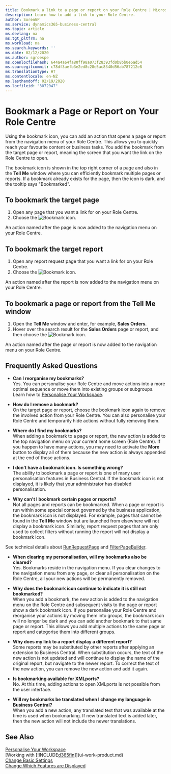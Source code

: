 ```yaml
---
title: Bookmark a link to a page or report on your Role Centre | Microsoft Docs
description: Learn how to add a link to your Role Centre.
author: SorenGP
ms.service: dynamics365-business-central
ms.topic: article
ms.devlang: na
ms.tgt_pltfrm: na
ms.workload: na
ms.search.keywords: ''
ms.date: 02/12/2020
ms.author: sgroespe
ms.openlocfilehash: 644a4a64fa80ff98a073f28393fd0b8bb0e6ad54
ms.sourcegitcommit: c78df3aefb3e2ed8c28e5ac8340d56ab787212e8
ms.translationtype: HT
ms.contentlocale: en-NZ
ms.lasthandoff: 02/19/2020
ms.locfileid: "3072047"
---
```

# <a name="bookmark-a-page-or-report-on-your-role-center"></a>Bookmark a Page or Report on Your Role Centre
Using the bookmark icon, you can add an action that opens a page or report from the navigation menu of your Role Centre. This allows you to quickly reach your favourite content or business tasks. You add the bookmark from the target page or report, meaning the screen that you want the link on the Role Centre to open.

The bookmark icon is shown in the top right corner of a page and also in the **Tell Me** window where you can efficiently bookmark multiple pages or reports. If a bookmark already exists for the page, then the icon is dark, and the tooltip says "Bookmarked".

## <a name="to-bookmark-the-target-page"></a>To bookmark the target page
1. Open any page that you want a link for on your Role Centre.
2. Choose the ![Bookmark](media/ui_bookmark_icon.png "Bookmark") icon.

An action named after the page is now added to the navigation menu on your Role Centre.

## <a name="to-bookmark-the-target-report"></a>To bookmark the target report
1. Open any report request page that you want a link for on your Role Centre.
2. Choose the ![Bookmark](media/ui_bookmark_icon.png "Bookmark") icon.

An action named after the report is now added to the navigation menu on your Role Centre.

## <a name="to-bookmark-a-page-or-report-from-the-tell-me-window"></a>To bookmark a page or report from the Tell Me window
1. Open the **Tell Me** window and enter, for example, **Sales Orders**.
2. Hover over the search result for the **Sales Orders** page or report, and then choose the ![Bookmark](media/ui_bookmark_icon.png "Bookmark") icon.

An action named after the page or report is now added to the navigation menu on your Role Centre.


## <a name="frequently-asked-questions"></a>Frequently Asked Questions  

- **Can I reorganise my bookmarks?**  
Yes. You can personalise your Role Centre and move actions into a more optimal sequence or move them into existing groups or subgroups.  
Learn how to [Personalise Your Workspace](ui-personalization-user.md).

- **How do I remove a bookmark?**  
On the target page or report, choose the bookmark icon again to remove the involved action from your Role Centre. You can also personalise your Role Centre and temporarily hide actions without fully removing them.

- **Where do I find my bookmarks?**  
When adding a bookmark to a page or report, the new action is added to the top navigation menu on your current home screen (Role Centre). If you happen to have many actions, you may need to activate the **More** button to display all of them because the new action is always appended at the end of those actions.
<!-- Should we add a screenshot here? -->

- **I don't have a bookmark icon. Is something wrong?**  
The ability to bookmark a page or report is one of many user personalisation features in Business Central. If the bookmark icon is not displayed, it is likely that your administrator has disabled personalisation.

- **Why can't I bookmark certain pages or reports?**  
Not all pages and reports can be bookmarked. When a page or report is run within some special context governed by the business application, the bookmark icon is not displayed. For example, pages that cannot be found in the **Tell Me** window but are launched from elsewhere will not display a bookmark icon. Similarly, report request pages that are only used to collect filters without running the report will not display a bookmark icon.

See technical details about [RunRequestPage](https://docs.microsoft.com/dynamics365/business-central/dev-itpro/developer/methods-auto/report/reportinstance-runrequestpage-method) and [FilterPageBuilder](https://docs.microsoft.com/dynamics365/business-central/dev-itpro/developer/methods-auto/filterpagebuilder/filterpagebuilder-data-type).

- **When clearing my personalisation, will my bookmarks also be cleared?**  
Yes. Bookmarks reside in the navigation menu. If you clear changes to the navigation menu from any page, or clear all personalisation on the Role Centre, all your new actions will be permanently removed.

- **Why does the bookmark icon continue to indicate it is still not bookmarked?**  
When you add a bookmark, the new action is added to the navigation menu on the Role Centre and subsequent visits to the page or report show a dark bookmark icon. If you personalise your Role Centre and reorganise your actions by moving them into groups, the bookmark icon will no longer be dark and you can add another bookmark to that same page or report. This allows you add multiple actions to the same page or report and categorise them into different groups.

- **Why does my link to a report display a different report?**  
Some reports may be substituted by other reports after applying an extension to Business Central. When substitution occurs, the text of the new action is not updated and will continue to display the name of the original report, but navigate to the newer report. To correct the text of the new action, you can remove the new action and add it again.
<!-- For more information on report substitution, see this link UNAVAILABLE AT THIS TIME -->

- **Is bookmarking available for XMLports?**  
No. At this time, adding actions to open XMLports is not possible from the user interface.

- **Will my bookmarks be translated when I change my language in Business Central?**  
When you add a new action, any translated text that was available at the time is used when bookmarking. If new translated text is added later, then the new action will not include the newer translations.


## <a name="see-also"></a>See Also
[Personalise Your Workspace](ui-personalization-user.md)  
[Working with [!INCLUDE[d365fin](includes/d365fin_md.md)]](ui-work-product.md)  
[Change Basic Settings](ui-change-basic-settings.md)  
[Change Which Features are Displayed](ui-experiences.md)  
